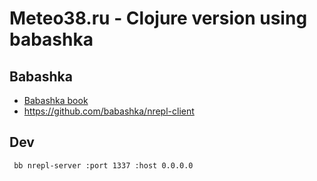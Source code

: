 # Meteo38.ru - Clojure version using babashka

## Babashka

- [Babashka book](https://book.babashka.org/)
- <https://github.com/babashka/nrepl-client>
  
## Dev

```
 bb nrepl-server :port 1337 :host 0.0.0.0
```
